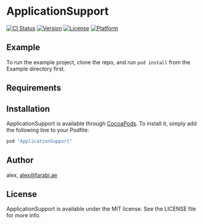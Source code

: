 # ApplicationSupport

[![CI Status](http://img.shields.io/travis/alex/ApplicationSupport.svg?style=flat)](https://travis-ci.org/alex/ApplicationSupport)
[![Version](https://img.shields.io/cocoapods/v/ApplicationSupport.svg?style=flat)](http://cocoapods.org/pods/ApplicationSupport)
[![License](https://img.shields.io/cocoapods/l/ApplicationSupport.svg?style=flat)](http://cocoapods.org/pods/ApplicationSupport)
[![Platform](https://img.shields.io/cocoapods/p/ApplicationSupport.svg?style=flat)](http://cocoapods.org/pods/ApplicationSupport)

## Example

To run the example project, clone the repo, and run `pod install` from the Example directory first.

## Requirements

## Installation

ApplicationSupport is available through [CocoaPods](http://cocoapods.org). To install
it, simply add the following line to your Podfile:

```ruby
pod "ApplicationSupport"
```

## Author

alex, alex@farabi.ae

## License

ApplicationSupport is available under the MIT license. See the LICENSE file for more info.
